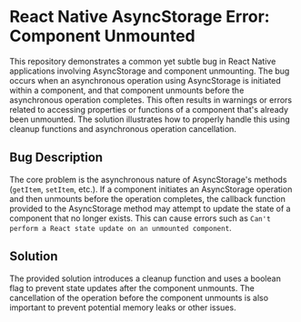 # React Native AsyncStorage Error: Component Unmounted

This repository demonstrates a common yet subtle bug in React Native applications involving AsyncStorage and component unmounting. The bug occurs when an asynchronous operation using AsyncStorage is initiated within a component, and that component unmounts before the asynchronous operation completes.  This often results in warnings or errors related to accessing properties or functions of a component that's already been unmounted. The solution illustrates how to properly handle this using cleanup functions and asynchronous operation cancellation.

## Bug Description
The core problem is the asynchronous nature of AsyncStorage's methods (`getItem`, `setItem`, etc.). If a component initiates an AsyncStorage operation and then unmounts before the operation completes, the callback function provided to the AsyncStorage method may attempt to update the state of a component that no longer exists.  This can cause errors such as `Can't perform a React state update on an unmounted component`. 

## Solution
The provided solution introduces a cleanup function and uses a boolean flag to prevent state updates after the component unmounts. The cancellation of the operation before the component unmounts is also important to prevent potential memory leaks or other issues.